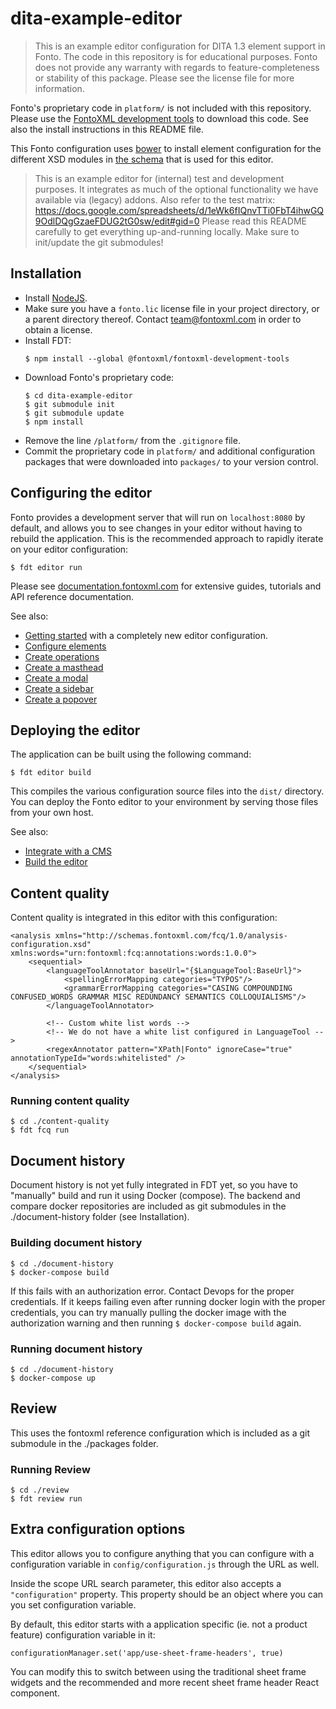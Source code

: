 # dita-example-editor

> This is an example editor configuration for DITA 1.3 element support in Fonto. The code in this repository is for
  educational purposes. Fonto does not provide any warranty with regards to feature-completeness or stability of this
  package. Please see the license file for more information.

Fonto's proprietary code in `platform/` is not included with this repository. Please use the [FontoXML
development tools](https://www.npmjs.com/package/@fontoxml/fontoxml-development-tools) to download this code. See also
the install instructions in this README file.

This Fonto configuration uses [bower](https://bower.io) to install element configuration for the different XSD modules
in [the schema](https://github.com/fontoxml/dita-example-schema-bundle) that is used for this editor.

> This is an example editor for (internal) test and development purposes.
  It integrates as much of the optional functionality we have available via (legacy) addons.
  Also refer to the test matrix: https://docs.google.com/spreadsheets/d/1eWk6fIQnvTTi0FbT4ihwGQ9OdlDQgGzaeFDUG2tG0sw/edit#gid=0
  Please read this README carefully to get everything up-and-running locally.
  Make sure to init/update the git submodules!

## Installation

- Install [NodeJS](https://nodejs.org).
- Make sure you have a `fonto.lic` license file in your project directory, or a parent directory thereof. Contact
  [team@fontoxml.com](team@fontoxml.com) in order to obtain a license.
- Install FDT:
  ```
  $ npm install --global @fontoxml/fontoxml-development-tools
  ```
- Download Fonto's proprietary code:
  ```
  $ cd dita-example-editor
  $ git submodule init
  $ git submodule update
  $ npm install
  ```
- Remove the line `/platform/` from the `.gitignore` file.
- Commit the proprietary code in `platform/` and additional configuration packages that were downloaded into `packages/`
  to your version control.


## Configuring the editor

Fonto provides a development server that will run on `localhost:8080` by default, and allows you to see changes in your
editor without having to rebuild the application. This is the recommended approach to rapidly iterate on your editor
configuration:

```
$ fdt editor run
```

Please see [documentation.fontoxml.com](https://documentation.fontoxml.com/) for extensive guides, tutorials and API
reference documentation.

See also:
- [Getting started](https://documentation.fontoxml.com/editor/latest/getting-started-30015568.html) with a completely
  new editor configuration.
- [Configure elements](https://documentation.fontoxml.com/editor/latest/configure-elements-30024973.html)
- [Create operations](https://documentation.fontoxml.com/editor/latest/create-operations-30015649.html)
- [Create a masthead](https://documentation.fontoxml.com/editor/latest/create-a-masthead-30015704.html)
- [Create a modal](https://documentation.fontoxml.com/editor/latest/create-a-modal-25591873.html)
- [Create a sidebar](https://documentation.fontoxml.com/editor/latest/create-a-sidebar-25591877.html)
- [Create a popover](https://documentation.fontoxml.com/editor/latest/create-a-popover-30032241.html)


## Deploying the editor

The application can be built using the following command:

```
$ fdt editor build
```

This compiles the various configuration source files into the `dist/` directory. You can deploy the Fonto editor to your
environment by serving those files from your own host.

See also:

- [Integrate with a CMS](https://documentation.fontoxml.com/editor/latest/integrate-with-a-cms-3099086.html)
- [Build the editor](https://documentation.fontoxml.com/editor/latest/build-the-editor-25591923.html)


## Content quality

Content quality is integrated in this editor with this configuration:
```
<analysis xmlns="http://schemas.fontoxml.com/fcq/1.0/analysis-configuration.xsd" xmlns:words="urn:fontoxml:fcq:annotations:words:1.0.0">
	<sequential>
		<languageToolAnnotator baseUrl="{$LanguageTool:BaseUrl}">
			<spellingErrorMapping categories="TYPOS"/>
			<grammarErrorMapping categories="CASING COMPOUNDING CONFUSED_WORDS GRAMMAR MISC REDUNDANCY SEMANTICS COLLOQUIALISMS"/>
		</languageToolAnnotator>

		<!-- Custom white list words -->
		<!-- We do not have a white list configured in LanguageTool -->
		<regexAnnotator pattern="XPath|Fonto" ignoreCase="true" annotationTypeId="words:whitelisted" />
	</sequential>
</analysis>
```


### Running content quality

```
$ cd ./content-quality
$ fdt fcq run
```



## Document history

Document history is not yet fully integrated in FDT yet, so you have to "manually" build and run it
using Docker (compose).
The backend and compare docker repositories are included as git submodules in the ./document-history
folder (see Installation).


### Building document history

```
$ cd ./document-history
$ docker-compose build
```

If this fails with an authorization error. Contact Devops for the proper credentials.
If it keeps failing even after running docker login with the proper credentials, you can try
manually pulling the docker image with the authorization warning and then running
`$ docker-compose build` again.


### Running document history

```
$ cd ./document-history
$ docker-compose up
```


## Review

This uses the fontoxml reference configuration which is included as a git submodule in the
./packages folder.


### Running Review

```
$ cd ./review
$ fdt review run
```


## Extra configuration options

This editor allows you to configure anything that you can configure with a configuration variable in
`config/configuration.js` through the URL as well.

Inside the scope URL search parameter, this editor also accepts a `"configuration"` property. This property should be an
object where you can you set configuration variable.

By default, this editor starts with a  application specific (ie. not a product feature) configuration variable in it:
```
configurationManager.set('app/use-sheet-frame-headers', true)
```

You can modify this to switch between using the traditional sheet frame widgets and the recommended and more recent
sheet frame header React component.